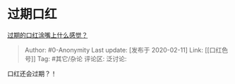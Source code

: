 # 过期口红
[过期的口红涂嘴上什么感觉？](https://www.zhihu.com/question/367772944/answer/1010015852)

> Author: #0-Anonymity
> Last update: [发布于 2020-02-11]
> Link: [[口红色号]]
> Tag: #其它/杂论
> 评论区:
> 泛讨论:

口红还会过期？！
